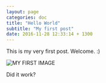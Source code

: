 ```yaml
---
layout: page
categories: doc
title: "Hello World"
subtitle: "My first post"
date: 2016-11-28 12:33:14 + 1300
---
```


This is my very first post.
Welcome. :)

![MY FIRST IMAGE]({{site.baseurl}}{{site.imageurl}}TEST.png)

Did it work?

